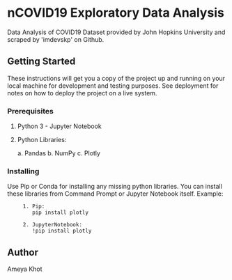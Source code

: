 # nCOVID19 Exploratory Data Analysis

Data Analysis of COVID19 Dataset provided by John Hopkins University and scraped by 'imdevskp' on Github.   

## Getting Started

These instructions will get you a copy of the project up and running on your local machine for development and testing purposes. See deployment for notes on how to deploy the project on a live system.

### Prerequisites

1. Python 3 - Jupyter Notebook 

2. Python Libraries:
    
    a. Pandas
    b. NumPy
    c. Plotly
 
### Installing

Use Pip or Conda for installing any missing python libraries. You can install these libraries from Command Prompt or Jupyter Notebook itself.
Example:
        
         1. Pip:
            pip install plotly
            
         2. JupyterNotebook:
            !pip install plotly
         

## Author

Ameya Khot
